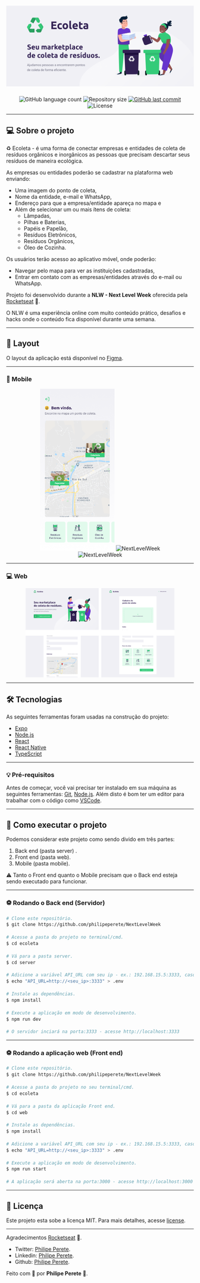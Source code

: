 
<h1 align="center">
    <img alt="NextLevelWeek" title="#NextLevelWeek" src="./assets/banner.png" />
</h1>

<p align="center">
  <img alt="GitHub language count" src="https://img.shields.io/github/languages/count/philipeperete/NextLevelWeek?color=%2304D361">

  <img alt="Repository size" src="https://img.shields.io/github/repo-size/philipeperete/NextLevelWeek">

  <a href="https://github.com/philipeperete/NextLevelWeek/commits/master">
    <img alt="GitHub last commit" src="https://img.shields.io/github/last-commit/philipeperete/NextLevelWeek">
  </a>

  <img alt="License" src="https://img.shields.io/badge/license-MIT-brightgreen">

</p>

_________

## 💻 Sobre o projeto

♻️ Ecoleta - é uma forma de conectar empresas e entidades de coleta de resíduos orgânicos e inorgânicos as pessoas que precisam descartar seus resíduos de maneira ecológica.

As empresas ou entidades poderão se cadastrar na plataforma web enviando:
- Uma imagem do ponto de coleta,
- Nome da entidade, e-mail e WhatsApp,
- Endereço para que a empresa/entidade apareça no mapa e 
- Além de selecionar um ou mais ítens de coleta: 
  - Lâmpadas,
  - Pilhas e Baterias,
  - Papéis e Papelão,
  - Resíduos Eletrônicos,
  - Resíduos Orgânicos,
  - Óleo de Cozinha.

Os usuários terão acesso ao aplicativo móvel, onde poderão:
- Navegar pelo mapa para ver as instituições cadastradas,
- Entrar em contato com as empresas/entidades através do e-mail ou WhatsApp.

Projeto foi desenvolvido durante a **NLW - Next Level Week** oferecida pela [Rocketseat][rs] 🚀.

O NLW é uma experiência online com muito conteúdo prático, desafios e hacks onde o conteúdo fica disponível durante uma semana.

_________

## 🎨 Layout

O layout da aplicação está disponível no [Figma][figma].

_________

### 📱 Mobile

<p align="center">
  <img alt="NextLevelWeek" title="#NextLevelWeek" src="./assets/home-mobile.png" width="200px">
  <img alt="NextLevelWeek" title="#NextLevelWeek" src="./assets/detalhes-mobile.svg" width="200px">
  <br>
  <img alt="NextLevelWeek" title="#NextLevelWeek" src="./assets/mobile.gif" width="200px">
</p>

_________

### 💻 Web

<p align="center" style="display: flex; align-items: flex-start; justify-content: center;">
  <img alt="NextLevelWeek" title="#NextLevelWeek" src="./assets/web.svg" width="400px">
</p>

_________

## 🛠 Tecnologias

As seguintes ferramentas foram usadas na construção do projeto:

- [Expo][expo]
- [Node.js][nodejs]
- [React][reactjs]
- [React Native][rn]
- [TypeScript][typescript]

_________

### 💡 Pré-requisitos

Antes de começar, você vai precisar ter instalado em sua máquina as seguintes ferramentas:
[Git](https://git-scm.com), [Node.js][nodejs]. 
Além disto é bom ter um editor para trabalhar com o código como [VSCode][vscode].

_________

## 🚀 Como executar o projeto

Podemos considerar este projeto como sendo divido em três partes:
1. Back end (pasta server) .
2. Front end (pasta web).
3. Mobile (pasta mobile).

⚠️ Tanto o Front end quanto o Mobile precisam que o Back end esteja sendo executado para funcionar.

_________

### ⚽ Rodando o Back end (Servidor)

```bash
# Clone este repositório.
$ git clone https://github.com/philipeperete/NextLevelWeek

# Acesse a pasta do projeto no terminal/cmd.
$ cd ecoleta

# Vá para a pasta server.
$ cd server

# Adicione a variável API_URL com seu ip - ex.: 192.168.15.5:3333, caso queira rodar junto com a aplicação mobile no expo. Caso contrário, ele rodará por padrão no endereço http://localhost:3333
$ echo "API_URL=http://<seu_ip>:3333" > .env

# Instale as dependências.
$ npm install

# Execute a aplicação em modo de desenvolvimento.
$ npm run dev

# O servidor inciará na porta:3333 - acesse http://localhost:3333 
```
_________

### ⚽ Rodando a aplicação web (Front end)

```bash
# Clone este repositório.
$ git clone https://github.com/philipeperete/NextLevelWeek

# Acesse a pasta do projeto no seu terminal/cmd.
$ cd ecoleta

# Vá para a pasta da aplicação Front end.
$ cd web

# Instale as dependências.
$ npm install

# Adicione a variável API_URL com seu ip - ex.: 192.168.15.5:3333, caso queira rodar junto com a aplicação mobile no expo. Caso contrário, ele rodará por padrão no endereço http://localhost:3333
$ echo "API_URL=http://<seu_ip>:3333" > .env

# Execute a aplicação em modo de desenvolvimento.
$ npm run start

# A aplicação será aberta na porta:3000 - acesse http://localhost:3000
```
_________

## 📝 Licença

Este projeto esta sobe a licença MIT.
Para mais detalhes, acesse [license](LICENSE).

_________

Agradecimentos [Rocketseat][rs] 🚀.

* Twitter: [Philipe Perete](https://twitter.com/PhilipePerete).
* Linkedin: [Philipe Perete](https://www.linkedin.com/in/philipe-perete-b76622104/).
* Github: [Philipe Perete](https://github.com/philipeperete).

Feito com 💙 por **Philipe Perete** 👻.

[nodejs]: https://nodejs.org/
[typescript]: https://www.typescriptlang.org/
[expo]: https://expo.io/
[reactjs]: https://reactjs.org
[rn]: https://reactnative.dev/ 
[vscode]: https://code.visualstudio.com/  
[rs]: https://rocketseat.com.br
[figma]: https://www.figma.com/file/Byw4X5etg8VCmezueyhzkC/Ecoleta-(Starter)?node-id=136%3A546
